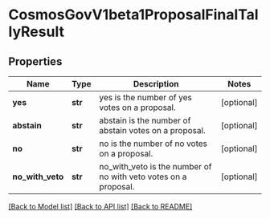 # CosmosGovV1beta1ProposalFinalTallyResult

## Properties
Name | Type | Description | Notes
------------ | ------------- | ------------- | -------------
**yes** | **str** | yes is the number of yes votes on a proposal. | [optional] 
**abstain** | **str** | abstain is the number of abstain votes on a proposal. | [optional] 
**no** | **str** | no is the number of no votes on a proposal. | [optional] 
**no_with_veto** | **str** | no_with_veto is the number of no with veto votes on a proposal. | [optional] 

[[Back to Model list]](../README.md#documentation-for-models) [[Back to API list]](../README.md#documentation-for-api-endpoints) [[Back to README]](../README.md)

